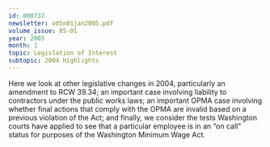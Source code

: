 ```yaml
---
id: 000737
newsletter: v05n01jan2005.pdf
volume_issue: 05-01
year: 2005
month: 1
topic: Legislation of Interest
subtopic: 2004 Highlights
---
```


Here we look at other legislative changes in 2004, particularly an amendment to RCW 39.34; an important case involving liability to contractors under the public works laws; an important OPMA case involving whether final actions that comply with the OPMA are invalid based on a previous violation of the Act; and finally, we consider the tests Washington courts have applied to see that a particular employee is in an “on call” status for purposes of the Washington Minimum Wage Act.